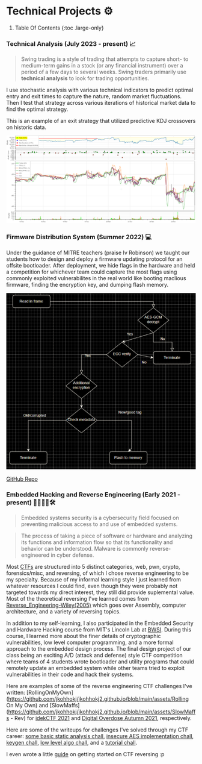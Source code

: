 # Technical Projects ⚙️

1. Table Of Contents
{:toc .large-only}

### Technical Analysis (July 2023 - present) 📈

> Swing trading is a style of trading that attempts to capture short- to medium-term gains in a stock (or any financial instrument) over a period of a few days to several weeks. Swing traders primarily use **technical analysis** to look for trading opportunities.

I use stochastic analysis with various technical indicators to predict optimal entry and exit times to capture the nature, random market fluctuations. Then I test that strategy across various iterations of historical market data to find the optimal strategy.

This is an example of an exit strategy that utilized predictive KDJ crossovers on historic data.

![technical analysis](/assets/img/blog/backtesting-technical-analysis-example.png)

### Firmware Distribution System (Summer 2022) 💻

Under the guidance of MITRE teachers (praise Iv Robinson) we taught our students how to design and deploy a firmware updating protocol for an offsite bootloader. After deployment, we hide flags in the hardware and held a competition for whichever team could capture the most flags using commonly exploited vulnerabilites in the real world like booting maclious firmware, finding the encryption key, and dumping flash memory.

![FW Diagram](assets/img/blog/fwprotect2.png)

[GitHub Repo](https://github.com/NebuDev14/firmware-distribution-system)

### Embedded Hacking and Reverse Engineering (Early 2021 - present) 🔁👨🏻‍💻🛠

> Embedded systems security is a cybersecurity field focused on preventing malicious access to and use of embedded systems.

> The process of taking a piece of software or hardware and analyzing its functions and information flow so that its functionality and behavior can be understood. Malware is commonly reverse-engineered in cyber defense.

Most [CTFs](https://ctftime.org/ctf-wtf/) are structured into 5 distinct categories, web, pwn, crypto, forensics/misc, and reversing, of which I chose reverse engineering to be my specialty. Because of my informal learning style I just learned from whatever resources I could find, even though they were probably not targeted towards my direct interest, they still did provide suplemental value. Most of the theoretical reversing I've learned comes from [Reverse_Engineering-Wiley(2005)](https://www.wiley.com/en-us/Reversing%3A+Secrets+of+Reverse+Engineering+-p-9781118079768) which goes over Assembly, computer architecture, and a variety of reversing topics.

In addition to my self-learning, I also participated in the Embedded Security and Hardware Hacking course from MIT's Lincoln Lab at [BWSI](/events#mit-beaverworks-2022). During this course, I learned more about the finer details of cryptographic vulnerabilities, low level computer programming, and a more formal approach to the embedded design process. The final design project of our class being an exciting A/D (attack and defense) style CTF competition where teams of 4 students wrote bootloader and utility programs that could remotely update an embedded system while other teams tried to exploit vulnerabilities in their code and hack their systems.

Here are examples of some of the reverse engineering CTF challenges I've written: [RollingOnMyOwn](https://github.com/jkohhokj/jkohhokj2.github.io/blob/main/assets/Rolling On My Own) and [SlowMaffs](https://github.com/jkohhokj/jkohhokj2.github.io/blob/main/assets/SlowMaffs - Rev) for [idekCTF 2021](https://ctftime.org/event/1512/) and [Digital Overdose Autumn 2021](https://ctftime.org/event/1459), respectively.

Here are some of the writeups for challenges I've solved through my CTF career: [some basic static analysis chall](https://github.com/jkohhokj/jkohhokj2.github.io/blob/main/assets/writeups/loading.md), [insecure AES implementation chall](https://github.com/jkohhokj/jkohhokj2.github.io/blob/main/assets/writeups/lupus.md), [keygen chall](https://github.com/jkohhokj/jkohhokj2.github.io/blob/main/assets/writeups/sanity.md), [low level algo chall](https://github.com/jkohhokj/jkohhokj2.github.io/blob/main/assets/writeups/sub.md), and a [tutorial chall](https://github.com/jkohhokj/jkohhokj2.github.io/blob/main/assets/writeups/Walkthrough%20of%20Intro%20to%20Ghidra.md).

I even wrote a little [guide](https://github.com/jkohhokj/jkohhokj2.github.io/blob/main/assets/Rev.md) on getting started on CTF reversing :p